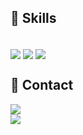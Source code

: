 ## 🚀 Skills
<div style="display: inline_block"><br>

  <img align="center"  src="https://img.shields.io/badge/Dart-0175C2?style=for-the-badge&logo=dart&logoColor=white">
  <img align="center"  src="https://img.shields.io/badge/Flutter-02569B?style=for-the-badge&logo=flutter&logoColor=white">
  <img align="center"  src="https://img.shields.io/badge/Figma-F24E1E?style=for-the-badge&logo=figma&logoColor=white">
</div>

## 📩 Contact

<div>
    <a href="https://www.linkedin.com/in/joão-henrique-roldão" target="_blank">
       <img align="center" src="https://img.shields.io/badge/-LinkedIn-%230077B5?style=for-the-badge&logo=linkedin&logoColor=white" target="_blank">
    

<div>
    <a href="mailto:joaohenriquerld@gmail.com" target="_blank">
        <img src="https://img.shields.io/badge/-Email-%23D14836?style=for-the-badge&logo=gmail&logoColor=white" target="_blank">
    </a>
</div>
